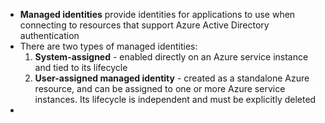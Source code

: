 - **Managed identities** provide identities for applications to use when connecting to resources that support Azure Active Directory authentication
- There are two types of managed identities:
    1. **System-assigned** - enabled directly on an Azure service instance and tied to its lifecycle
    2. **User-assigned managed identity** - created as a standalone Azure resource, and can be assigned to one or more Azure service instances. Its lifecycle is independent and must be explicitly deleted
- 